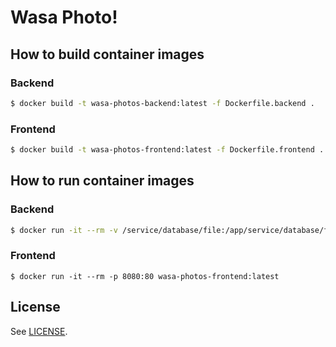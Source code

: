 # Wasa Photo!

## How to build container images

### Backend

```sh
$ docker build -t wasa-photos-backend:latest -f Dockerfile.backend .
```

### Frontend

```sh
$ docker build -t wasa-photos-frontend:latest -f Dockerfile.frontend .
```

## How to run container images

### Backend

```sh
$ docker run -it --rm -v /service/database/file:/app/service/database/file:rw -p 3000:3000 wasa-photos-backend:latest
```

### Frontend

```
$ docker run -it --rm -p 8080:80 wasa-photos-frontend:latest
```

## License

See [LICENSE](LICENSE).

